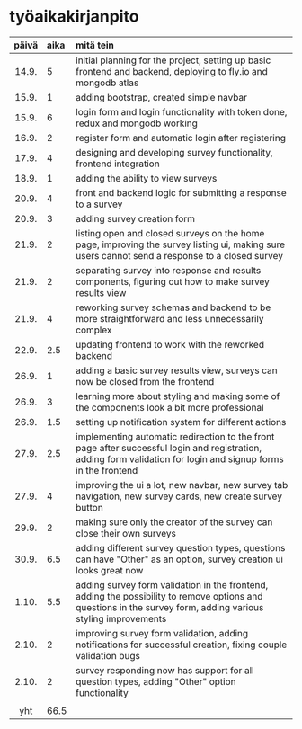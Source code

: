 # työaikakirjanpito

| päivä | aika | mitä tein |
| :----:|:-----| :-----|
| 14.9. | 5    | initial planning for the project, setting up basic frontend and backend, deploying to fly.io and mongodb atlas |
| 15.9. | 1    | adding bootstrap, created simple navbar |
| 15.9. | 6    | login form and login functionality with token done, redux and mongodb working |
| 16.9. | 2    | register form and automatic login after registering |
| 17.9. | 4    | designing and developing survey functionality, frontend integration |
| 18.9. | 1    | adding the ability to view surveys |
| 20.9. | 4    | front and backend logic for submitting a response to a survey |
| 20.9. | 3    | adding survey creation form |
| 21.9. | 2    | listing open and closed surveys on the home page, improving the survey listing ui, making sure users cannot send a response to a closed survey |
| 21.9. | 2    | separating survey into response and results components, figuring out how to make survey results view |
| 21.9. | 4    | reworking survey schemas and backend to be more straightforward and less unnecessarily complex |
| 22.9. | 2.5  | updating frontend to work with the reworked backend |
| 26.9. | 1    | adding a basic survey results view, surveys can now be closed from the frontend |
| 26.9. | 3    | learning more about styling and making some of the components look a bit more professional |
| 26.9. | 1.5  | setting up notification system for different actions |
| 27.9. | 2.5  | implementing automatic redirection to the front page after successful login and registration, adding form validation for login and signup forms in the frontend |
| 27.9. | 4    | improving the ui a lot, new navbar, new survey tab navigation, new survey cards, new create survey button |
| 29.9. | 2    | making sure only the creator of the survey can close their own surveys |
| 30.9. | 6.5  | adding different survey question types, questions can have "Other" as an option, survey creation ui looks great now |
| 1.10. | 5.5  | adding survey form validation in the frontend, adding the possibility to remove options and questions in the survey form, adding various styling improvements |
| 2.10. | 2    | improving survey form validation, adding notifications for successful creation, fixing couple validation bugs |
| 2.10. | 2    | survey responding now has support for all question types, adding "Other" option functionality |
|       |      | |
| yht   | 66.5 | |